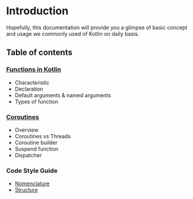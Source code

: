 # Introduction

Hopefully, this documentation will provide you a glimpse of basic concept and usage we commonly used of Kotlin on daily basis.

## Table of contents

### [Functions in Kotlin](basics/function.md)
* Characteristic
* Declaration
* Default arguments & named arguments
* Types of function

### [Coroutines](libraries/coroutines.md)
* Overview
* Coroutines vs Threads
* Coroutine builder
* Suspend function
* Dispatcher

### Code Style Guide
* [Nomenclature](conventions/nomenclature.md)
* [Structure](conventions/structure.md)

